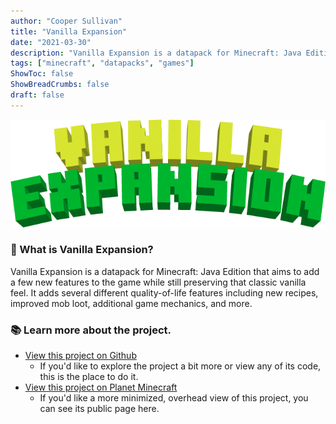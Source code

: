 ```yaml
---
author: "Cooper Sullivan"
title: "Vanilla Expansion"
date: "2021-03-30"
description: "Vanilla Expansion is a datapack for Minecraft: Java Edition that aims to add a few new features to the game while still preserving that classic vanilla feel."
tags: ["minecraft", "datapacks", "games"]
ShowToc: false
ShowBreadCrumbs: false
draft: false
---
```


![](static/images/vanilla-expansion.png)

### 📖 What is Vanilla Expansion?
Vanilla Expansion is a datapack for Minecraft: Java Edition that aims to add a few new features to the game while still preserving that classic vanilla feel. 
It adds several different quality-of-life features including new recipes, improved mob loot, additional game mechanics, and more.

### 📚 Learn more about the project.
* [View this project on Github](https://github.com/coopersully/vanilla-expansion)
	* If you'd like to explore the project a bit more or view any of its code, this is the place to do it.
* [View this project on Planet Minecraft](https://www.planetminecraft.com/data-pack/vanilla-expansion/)
	* If you'd like a more minimized, overhead view of this project, you can see its public page here.